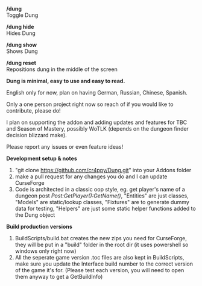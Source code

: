**/dung**  
Toggle Dung  

**/dung hide**  
Hides Dung  

**/dung show**  
Shows Dung  

**/dung reset**  
Repositions dung in the middle of the screen  

**Dung is minimal, easy to use and easy to read.**  

English only for now, plan on having German, Russian, Chinese, Spanish.  

Only a one person project right now so reach of if you would like to contribute, please do! 

I plan on supporting the addon and adding updates and features for TBC and Season of Mastery, possibly WoTLK (depends on the dungeon finder decision blizzard make).  

Please report any issues or even feature ideas!  

**Development setup & notes**  
1. "git clone https://github.com/cr4ppy/Dung.git" into your Addons folder
2. make a pull request for any changes you do and I can update CurseForge
3. Code is architected in a classic oop style, eg. get player's name of a dungeon post *Post:GetPlayer():GetName()*, "Entities" are just classes, "Models" are static/lookup classes, "Fixtures" are to generate dummy data for testing, "Helpers" 
are just some static helper functions added to the Dung object


**Build production versions**  
1. BuildScripts/build.bat creates the new zips you need for CurseForge, they will be put in a "build" folder in the root dir (it uses powershell so windows only right now)
2. All the seperate game version .toc files are also kept in BuildScripts, make sure you update the Interface build number to the correct version of the game it's for. (Please test each version, you will need to open them anyway to get a GetBuildInfo)
